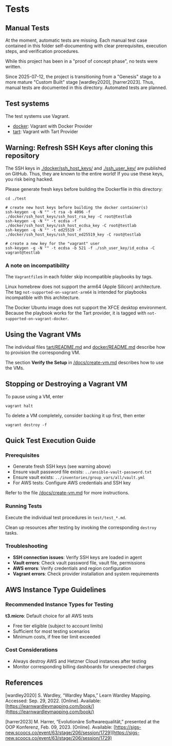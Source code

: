 # Tests

## Manual Tests

At the moment, automatic tests are missing. Each manual test case contained in this folder self-documenting with clear prerequisites, execution steps, and verification procedures.

While this project has been in a "proof of concept phase", no tests were written.

Since 2025-07-12, the project is transitioning from a "Genesis" stage to a more mature "Custom Built" stage [wardley2020], [harrer2023]. Thus, manual tests are documented in this directory. Automated tests are planned.

## Test systems

The test systems use Vagrant.

- [docker](docker/README.md): Vagrant with Docker Provider
- [tart](tart/README.md): Vagrant with Tart Provider

## Warning: Refresh SSH Keys after cloning this repository

The SSH keys in [./docker/ssh_host_keys/](./docker/ssh_host_keys/) and [./ssh_user_key/](./ssh_user_key/) are published on GitHub. Thus, they are known to the entire world! If you use these keys, you risk being hacked.

Please generate fresh keys before building the Dockerfile in this directory:

```shell
cd ./test

# create new host keys before building the docker container(s)
ssh-keygen -q -N "" -t rsa -b 4096 -f ./docker/ssh_host_keys/ssh_host_rsa_key -C root@testlab
ssh-keygen -q -N "" -t ecdsa -f ./docker/ssh_host_keys/ssh_host_ecdsa_key -C root@testlab
ssh-keygen -q -N "" -t ed25519 -f ./docker/ssh_host_keys/ssh_host_ed25519_key -C root@testlab

# create a new key for the "vagrant" user
ssh-keygen -q -N "" -t ecdsa -b 521 -f ./ssh_user_key/id_ecdsa -C vagrant@testlab
```

### A note on incompatibility

The `Vagrantfile`s in each folder skip incompatible playbooks by tags.

Linux homebrew does not support the arm64 (Apple Silicon) architecture.
The tag `not-supported-on-vagrant-arm64` is intended for playbooks incompatible
with this architecture.

The Docker Ubuntu image does not support the XFCE desktop environment.
Because the playbook works for the Tart provider, it is tagged with
`not-supported-on-vagrant-docker`.

## Using the Vagrant VMs

The individual files [tart/README.md](./tart/README.md) and [docker/README.md](./docker/README.mde) describe how to provision the corresponding VM.

The section **Verify the Setup** in [/docs/create-vm.md](../docs/create-vm.md) describes how to use the VMs.

## Stopping or Destroying a Vagrant VM

To pause using a VM, enter

```shell
vagrant halt
```

To delete a VM completely, consider backing it up first, then enter

```shell
vagrant destroy -f
```

## Quick Test Execution Guide

### Prerequisites

- Generate fresh SSH keys (see warning above)
- Ensure vault password file exists: `../ansible-vault-password.txt`
- Ensure vault exists: `../inventories/group_vars/all/vault.yml`
- For AWS tests: Configure AWS credentials and SSH key

Refer to the file [/docs/create-vm.md](../docs/create-vm.md) for more instructions.

### Running Tests

Execute the individual test procedures in `test/test_*.md`.

Clean up resources after testing by invoking the corresponding `destroy` tasks.

### Troubleshooting

- **SSH connection issues**: Verify SSH keys are loaded in agent
- **Vault errors**: Check vault password file, vault file, permissions
- **AWS errors**: Verify credentials and region configuration
- **Vagrant errors**: Check provider installation and system requirements

## AWS Instance Type Guidelines

### Recommended Instance Types for Testing

**t3.micro**: Default choice for all AWS tests

- Free tier eligible (subject to account limits)
- Sufficient for most testing scenarios
- Minimum costs, if free tier limit exceeded

### Cost Considerations

- Always destroy AWS and Hetzner Cloud instances after testing
- Monitor corresponding billing dashboards for unexpected charges

## References

[wardley2020] S. Wardley, “Wardley Maps,” Learn Wardley Mapping. Accessed: Sep. 29, 2022. [Online]. Available: [https://learnwardleymapping.com/book/](https://learnwardleymapping.com/book/)

[harrer2023] M. Harrer, “Evolutionäre Softwarequalität,” presented at the OOP Konferenz, Feb. 09, 2023. [Online]. Available: [https://sigs-new.scoocs.co/event/63/stage/206/session/1729](https://sigs-new.scoocs.co/event/63/stage/206/session/1729)

